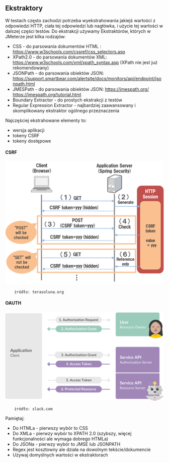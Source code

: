 ## Ekstraktory

W testach często zachodzi potrzeba wyekstrahowania jakiejś wartości z odpowiedzi HTTP, ciała tej odpowiedzi lub nagłówka, i użycie tej wartości w dalszej części testów.
Do ekstrakcji używamy Ekstraktórów, których w JMeterze jest kilka rodzajów:

- CSS - do parsowania dokumentów HTML : https://www.w3schools.com/cssref/css_selectors.asp
- XPath2.0 - do parsowania dokumentów XML: https://www.w3schools.com/xml/xpath_syntax.asp (XPath nie jest już rekomendowany)
- JSONPath - do parsowania obiektów JSON: https://support.smartbear.com/alertsite/docs/monitors/api/endpoint/jsonpath.html
- JMESPath - do parsowania obiektów JSON: https://jmespath.org/ https://jmespath.org/tutorial.html
- Boundary Extractor - do prostych ekstrakcji z testów 
- Regular Expression Extractor - najbardziej zaawansowany i skomplikowany ekstraktor ogólnego przeznaczenia

Najczęściej ekstrahowane elementy to:
 
 - wersja aplikacji
 - tokeny CSRF
 - tokeny dostępowe


#### CSRF
![trio](img/csrf.png)

        żródło: terasoluna.org
#### OAUTH
        
![trio](img/slack_oauth.png)

        żródło: slack.com

 
Pamiętaj:

- Do HTMLa - pierwszy wybór to CSS
- Do XMLa - pierwzy wybór to  XPATH 2.0 (szybszy, więcej funkcjonalności ale wymaga dobrego HTMLa)
- Do JSONa - pierwzy wybór to  JMSE lub JSONPATH
- Regex jest kosztowny ale działa na dowolnym tekście/dokumencie
- Używaj domyślnych wartości w ekstraktorach